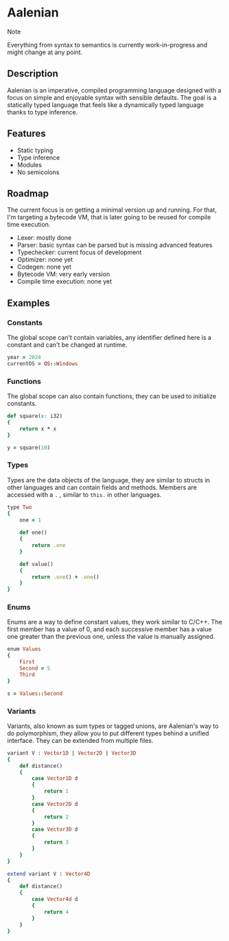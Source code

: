 # Aalenian

> [!NOTE]
> Everything from syntax to semantics is currently work-in-progress and might change at any point.

## Description
Aalenian is an imperative, compiled programming language designed with a focus on simple and enjoyable syntax with sensible defaults.
The goal is a statically typed language that feels like a dynamically typed language thanks to type inference.

## Features
- Static typing
- Type inference
- Modules
- No semicolons

## Roadmap
The current focus is on getting a minimal version up and running. For that, I'm targeting a bytecode VM, that is later going to be reused for compile time execution.

- Lexer: mostly done
- Parser: basic syntax can be parsed but is missing advanced features
- Typechecker: current focus of development
- Optimizer: none yet
- Codegen: none yet
- Bytecode VM: very early version
- Compile time execution: none yet

## Examples

### Constants

The global scope can't contain variables, any identifier defined here is a constant and can't be changed at runtime.

```rb
year = 2024
currentOS = OS::Windows
```

### Functions

The global scope can also contain functions, they can be used to initialize constants.

```rb
def square(x: i32) 
{ 
    return x * x 
}

y = square(10)
```

### Types

Types are the data objects of the language, they are similar to structs in other languages and can contain fields and methods. Members are accessed with a ``.`` , similar to ``this.`` in other languages.

```rb
type Two
{
    one = 1
    
    def one()
    {
        return .one
    }

    def value()
    {
        return .one() + .one()
    }
}
```

### Enums

Enums are a way to define constant values, they work similar to C/C++.
The first member has a value of 0, and each successive member has a value one greater than the previous one, unless the value is manually assigned.

```rb
enum Values
{
    First
    Second = 5
    Third
}

s = Values::Second
```

### Variants

Variants, also known as sum types or tagged unions, are Aalenian's way to do polymorphism, they allow you to put different types behind a unified interface. They can be extended from multiple files.

```rb
variant V : Vector1D | Vector2D | Vector3D
{
    def distance()
    {
        case Vector1D d
        {
            return 1
        }
        case Vector2D d
        {
            return 2
        }
        case Vector3D d
        {
            return 3
        }
    }
}

extend variant V : Vector4D
{
    def distance()
    {
        case Vector4d d
        {
            return 4
        }
    }
}
```
